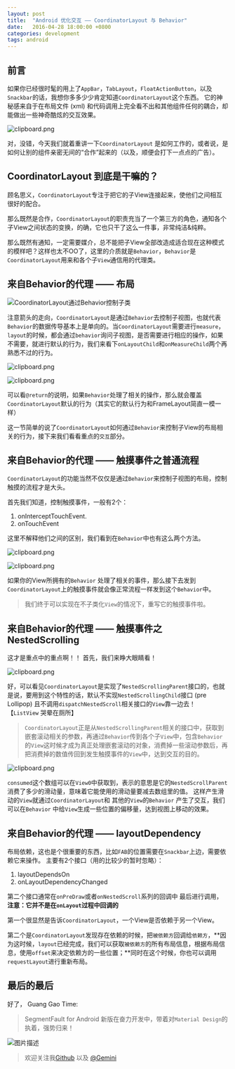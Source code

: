 ```yaml
---
layout: post
title:  "Android 优化交互 —— CoordinatorLayout 与 Behavior"
date:   2016-04-28 18:00:00 +0800
categories: development
tags: android
---
```


## 前言

如果你已经很时髦的用上了`AppBar`，`TabLayout`，`FloatActionButton`，以及`Snackbar`的话，我想你多多少少肯定知道`CoordinatorLayout`这个东西。 它的神秘感来自于在布局文件 (xml) 和代码调用上完全看不出和其他组件任何的耦合，却能做出一些神奇酷炫的交互效果。


![clipboard.png](https://segmentfault.com/img/bVvfbT)



对，没错，今天我们就着重讲一下`CoordinatorLayout` 是如何工作的，或者说，是如何让别的组件亲密无间的“合作”起来的（以及，顺便会打下一点点的广告）。

## CoordinatorLayout 到底是干嘛的？

顾名思义，`CoordinatorLayout`专注于把它的子View连接起来，使他们之间相互很好的配合。

那么既然是合作，`CoordinatorLayout`的职责充当了一个第三方的角色，通知各个子View之间状态的变换，的确，它也只干了这么一件事，非常纯洁&纯粹。

那么既然有通知，一定需要媒介，总不能把子View全部改造成适合现在这种模式的模样吧？这样也太不OO了，这里的介质就是`Behavior`，`Behavior`是`CoordinatorLayout`用来和各个子`View`通信用的代理类。


## 来自Behavior的代理 —— 布局

![CoordinatorLayout通过Behavior控制子类](https://segmentfault.com/img/bVvesR)

注意箭头的走向，`CoordinatorLayout`是通过`Behavior`去控制子视图，也就代表`Behavior`的数据传导基本上是单向的。当`CoordinatorLayout`需要进行`measure`，`layout`的时候，都会通过`behavior`询问子视图，是否需要进行相应的操作，如果不需要，就进行默认的行为，我们来看下`onLayoutChild`和`onMeasureChild`两个再熟悉不过的行为。

![clipboard.png](https://segmentfault.com/img/bVvets)


![clipboard.png](https://segmentfault.com/img/bVvetu)

可以看`@return`的说明，如果`Behavior`处理了相关的操作，那么就会覆盖`CoordinatorLayout`默认的行为（其实它的默认行为和FrameLayout简直一模一样）

这一节简单的说了`CoordinatorLayout`如何通过`Behavior`来控制子View的布局相关的行为，接下来我们看看重点的`交互`部分。

## 来自Behavior的代理 —— 触摸事件之普通流程

`CoordinatorLayout`的功能当然不仅仅是通过`Behavior`来控制子视图的布局，控制触摸的流程才是大头。

首先我们知道，控制触摸事件，一般有2个：
1. onInterceptTouchEvent.
2. onTouchEvent

这里不解释他们之间的区别，我们看到在`Behavior`中也有这么两个方法。

![clipboard.png](https://segmentfault.com/img/bVveuk)

![clipboard.png](https://segmentfault.com/img/bVveul)

如果你的View所拥有的`Behavior` 处理了相关的事件，那么接下去发到`CoordinatorLayout`上的触摸事件就会像正常流程一样发到这个`Behavior`中。

> 我们终于可以实现在不子类化`View`的情况下，重写它的触摸事件啦。

## 来自Behavior的代理 —— 触摸事件之 NestedScrolling

这才是重点中的重点啊！！
首先，我们来睁大眼睛看！

![clipboard.png](https://segmentfault.com/img/bVveuG)

好，可以看见`CoordinatorLayout`是实现了`NestedScrollingParent`接口的，也就是说，要用到这个特性的话，默认不实现`NestedScrollingChild`接口 (pre Lollipop) 且不调用`dispatchNestedScroll`相关接口的`View`靠一边去！ 【`ListView` 哭晕在厕所】

> `CoordinatorLayout`正是从`NestedScrollingParent`相关的接口中，获取到嵌套滚动相关的参数，再通过`Behavior`传到各个子`View`中，包含`Behavior`的`View`这时候才成为真正处理嵌套滚动的对象，消费掉一些滚动参数后，再把消费掉的数值传回到发生触摸事件的`View`中，达到交互的目的。

![clipboard.png](https://segmentfault.com/img/bVve8e)

`consumed`这个数组可以在`View0`中获取到，表示的意思是它的`NestedScrollParent`消费了多少的滑动量，意味着它能使用的滑动量要减去数组里的值。
这样产生滑动的`View`就通过`CoordinatorLayout`和 其他的`View`的`Behavior` 产生了交互，我们可以在`Behavior` 中给`View`生成一些位置的偏移量，达到视图上移动的效果。

## 来自Behavior的代理 —— layoutDependency
布局依赖，这也是个很重要的东西，比如`FAB`的位置需要在`Snackbar`上边，需要依赖它来操作。
主要有2个接口（用的比较少的暂时忽略）：

1. layoutDependsOn
2. onLayoutDependencyChanged

第二个接口通常在`onPreDraw`或者`onNestedScroll`系列的回调中 最后进行调用，**注意：它并不是在`onLayout`过程中回调的**

第一个很显然是告诉`CoordinatorLayout`，一个View是否依赖于另一个View。

第二个是`CoordinatorLayout`发现存在依赖的时候，把`被依赖方`回调给`依赖方`，**因为这时候，`layout`已经完成，我们可以获取`被依赖方`的所有布局信息，根据布局信息，使用`offset`来决定依赖方的一些位置；**同时在这个时候，你也可以调用`requestLayout`进行重新布局。

## 最后的最后
好了， Guang Gao Time:

> SegmentFault for Android 新版在奋力开发中，带着对`Material Design`的执着，强势归来！

![图片描述][1]

> 欢迎关注我[Github](https://github.com/geminiwen) 以及 [@Gemini](http://weibo.com/coffeesherk/home?leftnav=1) 


  [1]: /img/bVvfr4